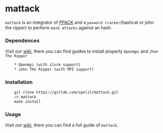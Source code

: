# mattack
`mattack` is an integrator of [PPACK](https://gitlab.com/spolit/ppack) and a `pasword cracker`(hashcat or john the ripper) to perform `mask attacks` against an hash.

### Dependences
Visit our [wiki](https://gitlab.com/spolit/mattack/-/wikis/home), there you can find guides to install properly `Openmpi` and `Jhon The Ripper`
```bash
    * Openmpi (with slurm support)
    * John The Ripper (with MPI support)
```

### Installation
```bash
    git clone https://gitlab.com/spolit/mattack.git
    cd mattack
    make install
```

### Usage
Visit our [wiki](https://gitlab.com/spolit/mattack/-/wikis/home), there you can find a full guide of `mattack`.  
